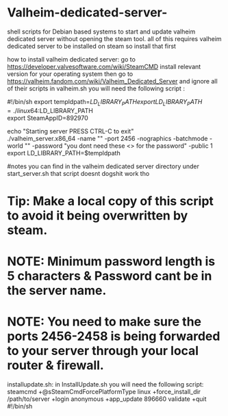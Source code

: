 # Valheim-dedicated-server-
shell scripts for Debian based systems to start and update valheim dedicated server without opening the steam tool.
all of this requires valheim dedicated server to be installed on steam so install that first

how to install valheim dedicated server:
go to https://developer.valvesoftware.com/wiki/SteamCMD
install relevant version for your operating system 
then go to https://valheim.fandom.com/wiki/Valheim_Dedicated_Server and ignore all of their scripts
in valheim.sh you will need the following script :

  #!/bin/sh 
  export templdpath=$LD_LIBRARY_PATH  
  export LD_LIBRARY_PATH=./linux64:$LD_LIBRARY_PATH  
  export SteamAppID=892970

  echo "Starting server PRESS CTRL-C to exit"  
  ./valheim_server.x86_64 -name "<Philip>" -port 2456 -nographics -batchmode -world "<Philip1>" -password "you dont need these <> for the password" -public 1  
  export LD_LIBRARY_PATH=$templdpath

  #notes you can find in the valheim dedicated server directory under start_server.sh that script doesnt dogshit work tho
  # Tip: Make a local copy of this script to avoid it being overwritten by steam.
  # NOTE: Minimum password length is 5 characters & Password cant be in the server name.
  # NOTE: You need to make sure the ports 2456-2458 is being forwarded to your server through your local router & firewall.
  
installupdate.sh:
  in InstallUpdate.sh you will need the following script:
  steamcmd +@sSteamCmdForcePlatformType linux +force_install_dir /path/to/server +login anonymous +app_update 896660 validate +quit #!/bin/sh
  
